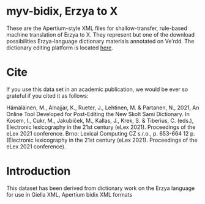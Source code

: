 # myv-bidix, Erzya to X

These are the Apertium-style XML files for shallow-transfer, rule-based machine translation of Erzya to X. They represent but one of the download possibilities Erzya-language dictionary materials annotated on Veʹrdd.
The dictionary editing platform is located [here](https://akusanat.com/verdd).
# Cite

If you use this data set in an academic publication, we would be ever so grateful if you cited it as follows:

Hämäläinen, M., Alnajjar, K., Rueter, J., Lehtinen, M. & Partanen, N., 2021, An Online Tool Developed for Post-Editing the New Skolt Sami Dictionary. In Kosem, I., Cukr, M., Jakubíček, M., Kallas, J., Krek, S. & Tiberius, C. (eds.), Electronic lexicography in the 21st century (eLex 2021). Proceedings of the eLex 2021 conference. Brno: Lexical Computing CZ s.r.o., p. 653-664 12 p. (Electronic lexicography in the 21st century (eLex 2021). Proceedings of the eLex 2021 conference).


# Introduction
This dataset has been derived from dictionary work on the Erzya language for use in Giella XML, Apertium bidix XML formats


